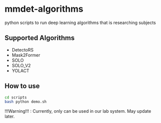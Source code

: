 # mmdet-algorithms
python scripts to run deep learning algorithms that is researching subjects

## Supported Algorithms
- DetectoRS
- Mask2Former
- SOLO
- SOLO_V2
- YOLACT

## How to use
```bash
cd scripts
bash python demo.sh
```
!!!Warning!!! : Currently, only can be used in our lab system. May update later.

